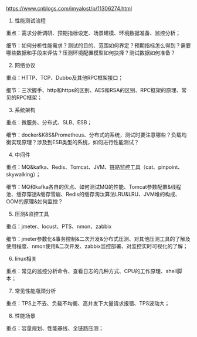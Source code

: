 https://www.cnblogs.com/imyalost/p/11306274.html



1. 性能测试流程

重点：需求分析调研、预期指标设定、场景建模、环境数据准备、监控分析；

细节：如何分析性能需求？测试的目的、范围如何界定？预期指标怎么得到？需要哪些数据和手段来评估？压测环境配置模型如何抉择？测试数据如何准备？



2. 网络协议

重点：HTTP、TCP、Dubbo及其他RPC框架接口；

细节：三次握手、http和https的区别、AES和RSA的区别、RPC框架的原理、常见的RPC框架；



3. 系统架构

重点：微服务、分布式、SLB、ESB；

细节：docker&K8S&Prometheus、分布式的系统，测试时要注意哪些？负载均衡实现原理？涉及到ESB类型的系统，如何进行性能测试？

4. 中间件

重点：MQ&kafka、Redis、Tomcat、JVM、链路监控工具（cat、pinpoint、skywalking）；

细节：MQ和kafka各自的优点、如何测试MQ的性能、Tomcat参数配置&线程池、缓存穿透&缓存雪崩、Redis的缓存淘汰算法LRU&LRU、JVM堆的构成、OOM的原理&如何监控？

5. 压测&监控工具

重点：jmeter、locust、PTS、nmon、zabbix

细节：jmeter参数化&事务控制&二次开发&分布式压测、对其他压测工具的了解及使用程度、nmon使用&二次开发、zabbix监控部署、对监控实时可视化的了解；

6. linux相关

重点：常见的监控分析命令、查看日志的几种方式、CPU的工作原理、shell脚本；

7. 常见性能瓶颈分析

重点：TPS上不去、负载不均衡、高并发下大量请求报错、TPS波动大；

8. 性能场景

重点：容量规划、性能基线、全链路压测；